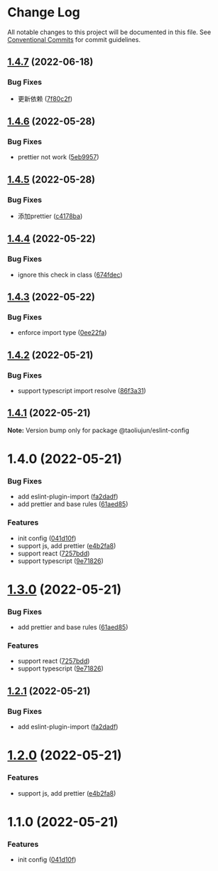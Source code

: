 # Change Log

All notable changes to this project will be documented in this file.
See [Conventional Commits](https://conventionalcommits.org) for commit guidelines.

## [1.4.7](https://github.com/taoliujun/npm-packages/compare/@taoliujun/eslint-config@1.4.6...@taoliujun/eslint-config@1.4.7) (2022-06-18)


### Bug Fixes

* 更新依赖 ([7f80c2f](https://github.com/taoliujun/npm-packages/commit/7f80c2f0d4376dd345bb90702d87c56de02510bc))





## [1.4.6](https://github.com/taoliujun/npm-packages/compare/@taoliujun/eslint-config@1.4.5...@taoliujun/eslint-config@1.4.6) (2022-05-28)


### Bug Fixes

* prettier not work ([5eb9957](https://github.com/taoliujun/npm-packages/commit/5eb9957c282a2ffad1d86401b0af96b587d7355e))





## [1.4.5](https://github.com/taoliujun/npm-packages/compare/@taoliujun/eslint-config@1.4.4...@taoliujun/eslint-config@1.4.5) (2022-05-28)


### Bug Fixes

* 添加prettier ([c4178ba](https://github.com/taoliujun/npm-packages/commit/c4178baffbab764ced3e750f10e4a74b27714d1c))





## [1.4.4](https://github.com/taoliujun/npm-packages/compare/@taoliujun/eslint-config@1.4.3...@taoliujun/eslint-config@1.4.4) (2022-05-22)


### Bug Fixes

* ignore this check in class ([674fdec](https://github.com/taoliujun/npm-packages/commit/674fdec5666395c9993e80c38f3073c54ee1c3fc))





## [1.4.3](https://github.com/taoliujun/npm-packages/compare/@taoliujun/eslint-config@1.4.2...@taoliujun/eslint-config@1.4.3) (2022-05-22)


### Bug Fixes

* enforce import type ([0ee22fa](https://github.com/taoliujun/npm-packages/commit/0ee22fa35bf2464ac078732b71621bfeaa2c3cba))





## [1.4.2](https://github.com/taoliujun/npm-packages/compare/@taoliujun/eslint-config@1.4.1...@taoliujun/eslint-config@1.4.2) (2022-05-21)


### Bug Fixes

* support typescript import resolve ([86f3a31](https://github.com/taoliujun/npm-packages/commit/86f3a31a544397bdcceca3107262d0815f8331b3))





## [1.4.1](https://github.com/taoliujun/npm-packages/compare/@taoliujun/eslint-config@1.4.0...@taoliujun/eslint-config@1.4.1) (2022-05-21)

**Note:** Version bump only for package @taoliujun/eslint-config





# 1.4.0 (2022-05-21)


### Bug Fixes

* add eslint-plugin-import ([fa2dadf](https://github.com/taoliujun/npm-packages/commit/fa2dadfaa2e56dd0a710fd23c48a2db1ae3ff408))
* add prettier and base rules ([61aed85](https://github.com/taoliujun/npm-packages/commit/61aed852ab121410cf1abd7c1c351903105c9207))


### Features

* init config ([041d10f](https://github.com/taoliujun/npm-packages/commit/041d10f536ce1cd4175944fb57fc21ed08631690))
* support js, add prettier ([e4b2fa8](https://github.com/taoliujun/npm-packages/commit/e4b2fa8177e0e7e0890add1e191673e41f5f0e33))
* support react ([7257bdd](https://github.com/taoliujun/npm-packages/commit/7257bdd300d06fa0c8c28d73449b68ea8af96517))
* support typescript ([9e71826](https://github.com/taoliujun/npm-packages/commit/9e71826654b7220e19068086a3c2d359e3157160))





# [1.3.0](https://github.com/taoliujun/npm-packages/compare/@taoliujun/eslint@1.2.1...@taoliujun/eslint@1.3.0) (2022-05-21)


### Bug Fixes

* add prettier and base rules ([61aed85](https://github.com/taoliujun/npm-packages/commit/61aed852ab121410cf1abd7c1c351903105c9207))


### Features

* support react ([7257bdd](https://github.com/taoliujun/npm-packages/commit/7257bdd300d06fa0c8c28d73449b68ea8af96517))
* support typescript ([9e71826](https://github.com/taoliujun/npm-packages/commit/9e71826654b7220e19068086a3c2d359e3157160))





## [1.2.1](https://github.com/taoliujun/npm-packages/compare/@taoliujun/eslint@1.2.0...@taoliujun/eslint@1.2.1) (2022-05-21)


### Bug Fixes

* add eslint-plugin-import ([fa2dadf](https://github.com/taoliujun/npm-packages/commit/fa2dadfaa2e56dd0a710fd23c48a2db1ae3ff408))





# [1.2.0](https://github.com/taoliujun/npm-packages/compare/@taoliujun/eslint@1.1.0...@taoliujun/eslint@1.2.0) (2022-05-21)


### Features

* support js, add prettier ([e4b2fa8](https://github.com/taoliujun/npm-packages/commit/e4b2fa8177e0e7e0890add1e191673e41f5f0e33))





# 1.1.0 (2022-05-21)


### Features

* init config ([041d10f](https://github.com/taoliujun/npm-packages/commit/041d10f536ce1cd4175944fb57fc21ed08631690))
